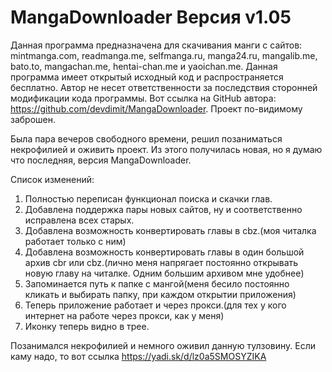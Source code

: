 # MangaDownloader Версия v1.05
Данная программа предназначена для скачивания манги с сайтов:
mintmanga.com, readmanga.me, selfmanga.ru, manga24.ru, mangalib.me, bato.to, mangachan.me, hentai-chan.me и yaoichan.me.
Данная программа имеет открытый исходный код и распространяется бесплатно.
Автор не несет ответственности за последствия сторонней модификации кода программы.
Вот ссылка на GitHub автора: https://github.com/devdimit/MangaDownloader. Проект по-видимому заброшен.

Была пара вечеров свободного времени, решил позаниматься некрофилией и оживить проект. Из этого получилась новая, но я думаю что последняя, версия MangaDownloader.

Список изменений:
1. Полностью переписан функционал поиска и скачки глав.
2. Добавлена поддержка пары новых сайтов, ну и соответственно исправлена всех старых.
3. Добавлена возможность конвертировать главы в cbz.(моя читалка работает только с ним)
4. Добавлена возможность конвертировать главы в один большой архив cbr или cbz.(лично меня напрягает постоянно открывать новую главу на читалке. Одним большим архивом мне удобнее)
5. Запоминается путь к папке с мангой(меня бесило постоянно кликать и выбирать папку, при каждом открытии приложения)
6. Теперь приложение работает и через прокси.(для тех у кого интернет на работе через прокси, как у меня)
7. Иконку теперь видно в трее.



Позанимался некрофилией и немного оживил данную тулзовину. Если каму надо, то вот ссылка https://yadi.sk/d/lz0a5SMOSYZIKA